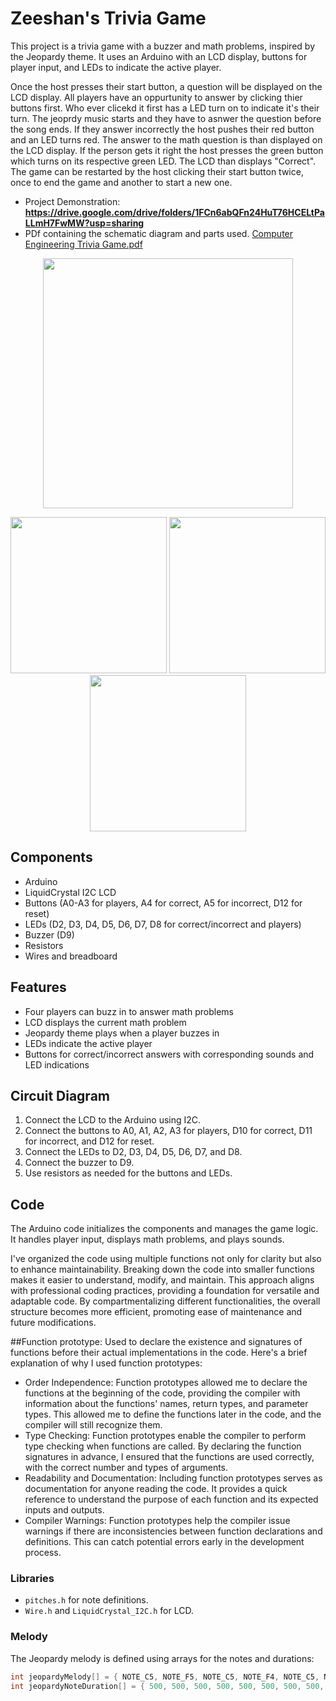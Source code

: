 # Zeeshan's Trivia Game

This project is a trivia game with a buzzer and math problems, inspired by the Jeopardy theme. It uses an Arduino with an LCD display, buttons for player input, and LEDs to indicate the active player. 

Once the host presses their start button, a question will be displayed on the LCD display. All players have an oppurtunity to answer by clicking thier buttons first. Who ever clicekd it first has a LED turn on to indicate it's their turn. The jeoprdy music starts and they have to asnwer the question before the song ends. If they answer incorrectly the host pushes their red button and an LED turns red. The answer to the math question is than displayed on the LCD display. If the person gets it right the host presses the green button which turns on its respective green LED. The LCD than displays "Correct". The game can be restarted by the host clicking their start button twice, once to end the game and another to start a new one.

- Project Demonstration: **https://drive.google.com/drive/folders/1FCn6abQFn24HuT76HCELtPaLLmH7FwMW?usp=sharing**
- PDf containing the schematic diagram and parts used.
[Computer Engineering Trivia Game.pdf](https://github.com/user-attachments/files/18613975/Computer.Engineering.Trivia.Game.pdf)

<p align="center">
  <img src="https://github.com/user-attachments/assets/22b2a614-a7ee-407b-a910-8334ddff64d1" width="400">
</p>
<p align="center">
  <img src="https://github.com/user-attachments/assets/78111205-5b96-466f-adc2-80bae90c2ec9" width="250">
  <img src="https://github.com/user-attachments/assets/403aacce-0f00-40b1-8aa9-b38b35bb858e" width="250">
  <img src="https://github.com/user-attachments/assets/27c1dc47-7f46-42f0-aae7-19f92b77f579" width="250">
</p>

## Components

- Arduino
- LiquidCrystal I2C LCD
- Buttons (A0-A3 for players, A4 for correct, A5 for incorrect, D12 for reset)
- LEDs (D2, D3, D4, D5, D6, D7, D8 for correct/incorrect and players)
- Buzzer (D9)
- Resistors
- Wires and breadboard

## Features

- Four players can buzz in to answer math problems
- LCD displays the current math problem
- Jeopardy theme plays when a player buzzes in
- LEDs indicate the active player
- Buttons for correct/incorrect answers with corresponding sounds and LED indications

## Circuit Diagram

1. Connect the LCD to the Arduino using I2C.
2. Connect the buttons to A0, A1, A2, A3 for players, D10 for correct, D11 for incorrect, and D12 for reset.
3. Connect the LEDs to D2, D3, D4, D5, D6, D7, and D8.
4. Connect the buzzer to D9.
5. Use resistors as needed for the buttons and LEDs.

## Code

The Arduino code initializes the components and manages the game logic. It handles player input, displays math problems, and plays sounds.

I've organized the code using multiple functions not only for clarity but also to enhance maintainability. Breaking down the code into smaller functions makes it easier to understand, modify, and maintain. This approach aligns with professional coding practices, providing a foundation for versatile and adaptable code. By compartmentalizing different functionalities, the overall structure becomes more efficient, promoting ease of maintenance and future modifications.

##Function prototype:
Used to declare the existence and signatures of functions before their actual implementations in the code. Here's a brief explanation of why I used function prototypes:
- Order Independence: Function prototypes allowed me to declare the functions at the beginning of the code, providing the compiler with information about the functions' names, return types, and parameter types. This allowed me to define the functions later in the code, and the compiler will still recognize them.
- Type Checking: Function prototypes enable the compiler to perform type checking when functions are called. By declaring the function signatures in advance, I ensured that the functions are used correctly, with the correct number and types of arguments.
- Readability and Documentation: Including function prototypes serves as documentation for anyone reading the code. It provides a quick reference to understand the purpose of each function and its expected inputs and outputs.
- Compiler Warnings: Function prototypes help the compiler issue warnings if there are inconsistencies between function declarations and definitions. This can catch potential errors early in the development process. 
### Libraries

- `pitches.h` for note definitions.
- `Wire.h` and `LiquidCrystal_I2C.h` for LCD.

### Melody

The Jeopardy melody is defined using arrays for the notes and durations:

```cpp
int jeopardyMelody[] = { NOTE_C5, NOTE_F5, NOTE_C5, NOTE_F4, NOTE_C5, NOTE_F5, NOTE_C5, 0, NOTE_C5, NOTE_F5, NOTE_C5, NOTE_F5, NOTE_A5, NOTE_G5, NOTE_F5, NOTE_E5, NOTE_D5, NOTE_CS5, NOTE_C5, NOTE_F5, NOTE_C5, NOTE_F4, NOTE_C5, NOTE_F5, NOTE_C5, 0, NOTE_F5, NOTE_D5, NOTE_C5, NOTE_AS4, NOTE_A4, NOTE_G4, NOTE_F4, 0 };
int jeopardyNoteDuration[] = { 500, 500, 500, 500, 500, 500, 500, 500, 500, 500, 500, 500, 750, 250, 250, 250, 250, 250, 500, 500, 500, 500, 500, 500, 500, 500, 750, 250, 500, 500, 500, 500, 500, 1500 };

